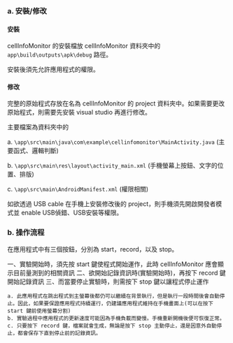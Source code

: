 ### a. 安裝/修改
#### 安裝
cellInfoMonitor 的安裝檔放 cellInfoMonitor 資料夾中的 `app\build\outputs\apk\debug` 路徑。

安裝後須先允許應用程式的權限。


#### 修改
完整的原始程式存放在名為 cellInfoMonitor 的 project 資料夾中。如果需要更改原始程式，則需要先安裝 visual studio 再進行修改。

主要檔案為資料夾中的

a. `\app\src\main\java\com\example\cellinfomonitor\MainActivity.java` (主要函式、邏輯判斷)

b. `\app\src\main\res\layout\activity_main.xml` (手機螢幕上按鈕、文字的位置、排版)

c. `\app\src\main\AndroidManifest.xml` (權限相關)

如欲透過 USB cable 在手機上安裝修改後的 project，則手機須先開啟開發者模式並 enable USB偵錯、USB安裝等權限。



### b. 操作流程
在應用程式中有三個按鈕，分別為 start，record，以及 stop。

一、實驗開始時，須先按 start 鍵使程式開始運作，此時 cellInfoMonitor 應會顯示目前量測到的相關資訊
二、欲開始記錄資訊時(實驗開始時)，再按下 record 鍵開始記錄資訊
三、而當要停止實驗時，則需按下 stop 鍵以讓程式停止運作

```
a. 此應用程式在跳出程式到主螢幕後都仍可以繼續在背景執行，但是執行一段時間後會自動停止。因此，如果要保證應用程式持續運行，仍建議應用程式維持在手機畫面上(可以在按下 start 鍵前使用螢幕分割)
b. 實驗過程中應用程式的更新速度可能因為手機負載而變慢。手機重新開機後便可恢復正常。
c. 只要按下 record 鍵，檔案就會⽣成，無論是按下 stop 主動停⽌，還是因意外⾃動停⽌，都會保存下直到停⽌前的記錄資訊。
```
